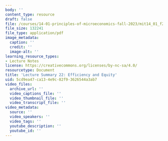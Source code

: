 ```yaml
---
body: ''
content_type: resource
draft: false
file: /courses/14-01-principles-of-microeconomics-fall-2023/mit14_01_f23_lec22.pdf
file_size: 132241
file_type: application/pdf
image_metadata:
  caption: ''
  credit: ''
  image-alt: ''
learning_resource_types:
- Lecture Notes
license: https://creativecommons.org/licenses/by-nc-sa/4.0/
resourcetype: Document
title: 'Lecture Summary 22: Efficiency and Equity'
uid: 5cd9ea47-ca13-4e9c-82f9-3626544a3ab7
video_files:
  archive_url: ''
  video_captions_file: ''
  video_thumbnail_file: ''
  video_transcript_file: ''
video_metadata:
  source: ''
  video_speakers: ''
  video_tags: ''
  youtube_description: ''
  youtube_id: ''
---
```

